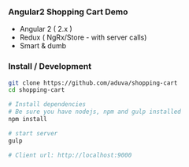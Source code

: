 ### Angular2 Shopping Cart Demo

- Angular 2 ( 2.x )
- Redux ( NgRx/Store - with server calls)
- Smart & dumb

### Install / Development

```bash
git clone https://github.com/aduva/shopping-cart
cd shopping-cart

# Install dependencies
# Be sure you have nodejs, npm and gulp installed
npm install

# start server
gulp

# Client url: http://localhost:9000
```
